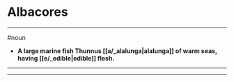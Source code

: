 # Albacores
---
#noun
- **A large marine fish Thunnus [[a/_alalunga|alalunga]] of warm seas, having [[e/_edible|edible]] flesh.**
---
---
